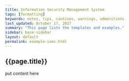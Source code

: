 ```yaml
---
title: Information Security Management System
tags: [formatting]
keywords: notes, tips, cautions, warnings, admonitions
last_updated: October 17, 2017
summary: "This page lists the templates and examples."
sidebar: base-sidebar
layout: default
permalink: example-isms.html
---
```


## {{page.title}}

put content here
